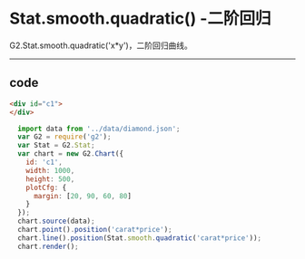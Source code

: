 # Stat.smooth.quadratic() -二阶回归

G2.Stat.smooth.quadratic('x*y')，二阶回归曲线。

----

## code

```html
<div id="c1">
</div>
```

```js
  import data from '../data/diamond.json';
  var G2 = require('g2');
  var Stat = G2.Stat;
  var chart = new G2.Chart({
    id: 'c1',
    width: 1000,
    height: 500,
    plotCfg: {
      margin: [20, 90, 60, 80]
    }
  });
  chart.source(data);
  chart.point().position('carat*price');
  chart.line().position(Stat.smooth.quadratic('carat*price'));
  chart.render();
```
